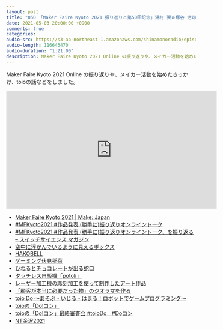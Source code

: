 ```yaml
---
layout: post
title: "050 「Maker Faire Kyoto 2021 振り返りと第50回記念」湯村 翼＆塚谷 浩司"
date: 2021-05-03 20:00:00 +0900
comments: true
categories:
audio-src: https://s3-ap-northeast-1.amazonaws.com/shinamonoradio/episodes/050.mp3
audio-length: 116643470 
audio-duration: "1:21:00"
description: Maker Faire Kyoto 2021 Online の振り返りや、メイカー活動を始めたきっかけ、toioの話などをしました。
---
```

Maker Faire Kyoto 2021 Online の振り返りや、メイカー活動を始めたきっかけ、toioの話などをしました。

<iframe width="560" height="315" src="https://www.youtube.com/embed/hHEVE4Uzxu0" frameborder="0" allowfullscreen></iframe>

- [Maker Faire Kyoto 2021 | Make: Japan](https://makezine.jp/event/mfk2021/)
- [#MFKyoto2021 #作品発表 (勝手に)振り返りオンライントーク](https://www.youtube.com/watch?v=f7P5RknTTBI)
- [#MFKyoto2021 #作品発表 (勝手に)振り返りオンライントーク、を振り返る – スイッチサイエンス マガジン](https://mag.switch-science.com/2021/05/07/mfkyoto2021-look-back/)
- [空中に浮かんでいるように見えるボックス](https://twitter.com/mktechlab_net/status/1388373117597143040)
- [HAKOBELL](https://twitter.com/takamityu/status/1388491707541442561)
- [ゲーミング伏見稲荷](https://twitter.com/TOPGUN_Aki/status/1388351538410659844)
- [ひねるとチョコレートが出る蛇口](https://twitter.com/BitBlt_Korry/status/1388353336135454725)
- [タッチレス自販機「potoli」](https://twitter.com/tkman33/status/1388383127316271105)
- [レーザー加工機の彫刻加工を使って制作したアート作品](https://twitter.com/lets555i/status/1388363204598718465)
- [「顧客が本当に必要だった物」のジオラマを作る ](https://dailyportalz.jp/kiji/What_the_customer_really_needed-diorama)
- [toio Do 〜あそぶ・いじる・はまる！ロボットでゲームプログラミング〜](https://toio.io/special/do/)
- [toioの「Do!コン」](https://protopedia.net/event/13)
- [toioの「Do!コン」最終審査会  #toioDo　#Doコン](https://mashupawards.connpass.com/event/208763/)
- [NT金沢2021](https://wiki.nicotech.jp/nico_tech/index.php?NT%E9%87%91%E6%B2%A22021)
